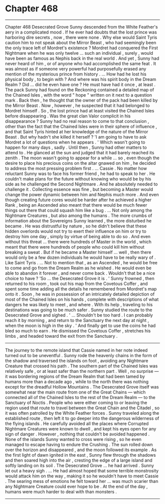 
# Chapter 468


---

Chapter 468 Desecrated Grove
Sunny descended from the White Feather's aery in a complicated mood .
If he ever had doubts that the lost prince was harboring dire secrets , now , there were none . Why else would Saint Tyris caution him to not speak about the Mirror Beast , who had seemingly been the only trace left of Mordret's existence ?
Mordret had conquered the First Nightmare when he was only twelve … such an individual , surely , would have been as famous as Nephis back in the real world . And yet , Sunny had never heard of him , or of anyone who had accomplished the same feat .
It was almost as if someone very powerful had purposefully erased any mention of the mysterious prince from history .
… How had he lost his physical body , to begin with ? And where was his spirit body in the Dream Realm ? Did … did he even have one ? He must have had it once , at least . The pack Sunny had found on the Reckoning contained a detailed map of the Chained Isles , with the word " hope " written on it next to a question mark .
Back then , he thought that the owner of the pack had been killed by the Mirror Beast . Now , however , he suspected that it had belonged to Mordret himself .
So , the lost prince had at least visited the Chained Isles before disappearing . Was the great clan Valor complicit in his disappearance ? Sunny had no real reason to come to that conclusion , other than the fact that the Chained Isles were in their sphere of influence , and that Saint Tyris hinted at her knowledge of the nature of the Mirror Beast .
But why hadn't she killed it herself ?
'I am going to have to ask Mordret a lot of questions when he appears . '
Which wasn't going to happen for many days , sadly .
Until then , Sunny had other matters to attend to .
He glanced at the sun and judged that it had barely reached its zenith . The moon wasn't going to appear for a while … so , even though the desire to place his precious coins on the altar gnawed on him , he decided to address the most pressing problem first .
… Cassie .
No matter how reluctant Sunny was to face his former friend , he had to speak to her . He couldn't make plans for the future without knowing who would be by his side as he challenged the Second Nightmare .
And he absolutely needed to challenge it .
Collecting essence was fine , but becoming a Master would change the power dynamic between him and Nephis much more . And even though creating future cores would be harder after he achieved a higher Rank , being an Ascended also meant that there would be much fewer things out there that could squash him like a bug .
… Not only among the Nightmare Creatures , but also among the humans . The more crumbs of information about the Sovereigns Sunny learned , the more disturbed he became . He was distrustful by nature , so he didn't believe that these hidden overlords would not try to exert their influence on him or try to destroy him one day , simply by virtue of being able to do so .
And even without this threat … there were hundreds of Master in the world , which meant that there were hundreds of people who could kill him without breaking a sweat . But if he became a Master himself … well , then there would only be a few dozen individuals he would have to be really wary of .
Like Saint Tyris .
... Not to mention that , as an Ascended , he would be free to come and go from the Dream Realm as he wished . He would even be able to abandon it forever , and never come back .
Wouldn't that be a nice choice to have ?
'So … the Desecrated Grove it is . '
Sunny frowned , then returned to his room , took out his map from the Covetous Coffer , and spent some time adding all the details he remembered from Mordret's map onto it . Soon , he was in possession of an intricately detailed depiction of most of the Chained Isles on his hands , complete with descriptions of what dangers he was likely to meet , and where .
With its help , traveling to his destinations was going to be much safer .
Sunny studied the route to the Desecrated Grove and sighed .
' ... Shouldn't be too hard . I can probably reach it by morning , and return to the Sanctuary the next day at night , when the moon is high in the sky . '
And finally get to use the coins he had bled so much to earn .
He dismissed the Covetous Coffer , stretches his limbs , and headed toward the exit from the Sanctuary .
***
The journey to the remote island that Cassie named in her note indeed turned out to be uneventful . Sunny rode the heavenly chains in the form of the shadow and traversed the islands on foot , avoiding any Nightmare Creature that crossed his path .
The southern part of the Chained Isles was relatively safe , or at least safer than the northern part . Well , no surprise — it was bordering regions of the Dream Realm that had been tamed by humans more than a decade ago , while to the north there was nothing except for the dreadful Hollow Mountains .
The Desecrated Grove itself was somewhat near the main route from one of the Great Chains — which connected all of the Chained Isles to the rest of the Dream Realm — to the Sanctuary of Noctis . People who were either coming to or leaving the region used that route to travel between the Great Chain and the Citadel , so it was often patrolled by the White Feather forces .
Sunny traveled along the established route , then left it to go deeper into the dangerous wilderness of the flying islands . He carefully avoided all the places where Corrupted Nightmare Creatures were known to dwell , and kept his eyes open for any sign of danger .
However , nothing that couldn't be avoided happened . None of the islands Sunny wanted to cross were rising , so he even managed to escape having to endure the Crushing .
The sun rolled down over the horizon and disappeared , and the moon followed its example .
As the first light of dawn ignited in the east , Sunny flew through the shadows and then soared high into the air , cresting the edge of a large island and softly landing on its soil .
The Desecrated Grove … he had arrived .
Sunny let out a heavy sigh .
… He had almost hoped that some terrible monstrosity would attack him on the way , making it so he wouldn't have to meet Cassie . The searing mess of emotions he felt toward her … was much scarier than any Nightmare Creature could ever hope to be .
At the end of the day , humans were much harder to deal with than monsters .

---

